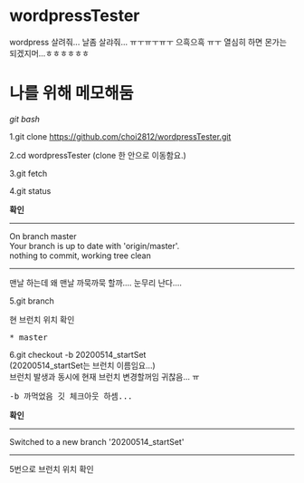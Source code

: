# wordpressTester
wordpress 살려줘... 날좀 살랴줘... ㅠㅜㅠㅜㅠㅜ 으흑으흑 ㅠㅜ
열심히 하면 몬가는 되겠지머...ㅎㅎㅎㅎㅎㅎ

# 나를 위해 메모해둠
*git bash*


1.git clone https://github.com/choi2812/wordpressTester.git

2.cd wordpressTester (clone 한 안으로 이동함요.)

3.git fetch

4.git status

 __확인__
 *****
 On branch master<br>
 Your branch is up to date with 'origin/master'.<br>
 nothing to commit, working tree clean<br>
 *****
맨날 하는데 왜 맨날 까묵까묵 할까.... 눈무리 난다....

5.git branch

현 브런치 위치 확인
<pre>* master</pre>

6.git checkout -b 20200514_startSet<br>
(20200514_startSet는 브런치 이름임요...)<br>
브런치 발생과 동시에 현재 브런치 변경할꺼임 귀찮음... ㅠ <br>
<pre>-b 까먹었음 깃 체크아웃 하셈...</pre>
 __확인__
*****
Switched to a new branch '20200514_startSet'
*****
5번으로 브런치 위치 확인 




